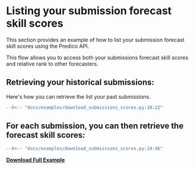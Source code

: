 # Listing your submission forecast skill scores

This section provides an example of how to list your submission forecast skill scores using the Predico API.

This flow allows you to access both your submissions forecast skill scores and relative rank to other forecasters.

## Retrieving your historical submissions:

Here's how you can retrieve the list your past submissions.

```python title="download_submissions_scores.py"
--8<-- "docs/examples/download_submissions_scores.py:10:22"
```

## For each submission, you can then retrieve the forecast skill scores:

```python title="download_submissions_scores.py"
--8<-- "docs/examples/download_submissions_scores.py:24:46"
```


<a href="../examples/download_submissions_scores.py" download="download_submissions_scores.py"><b>Download Full Example</b></a>

